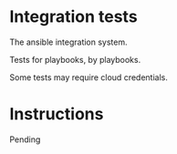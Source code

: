 Integration tests
=================

The ansible integration system.

Tests for playbooks, by playbooks.

Some tests may require cloud credentials.

Instructions
============

Pending
